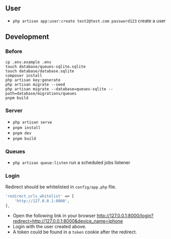## User
* `php artisan app:user:create test2@test.com password123` create a user

## Development

### Before
```shell
cp .env.example .env
touch database/queues-sqlite.sqlite
touch database/database.sqlite
composer install
php artisan key:generate
php artisan migrate --seed
php artisan migrate --database=queues-sqlite --path=database/migrations/queues
pnpm build
```

### Server
* `php artisan serve`
* `pnpm install`
* `pnpm dev`
* `pnpm build`

### Queues
* `php artisan queue:listen` run a scheduled jobs listener

### Login
Redirect should be whitelisted in `config/app.php` file.
```php
'redirect_urls_whitelist' => [
    'http://127.0.0.1:8000',
],
```

* Open the following link in your browser http://127.0.0.1:8000/login?redirect=http://127.0.0.1:8000&device_name=iphone
* Login with the user created above.
* A token could be found in a `token` cookie after the redirect.


